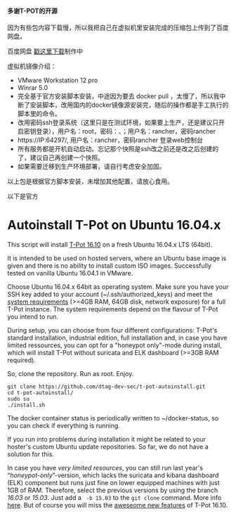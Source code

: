 #### 多谢T-POT的开源

因为有些包内容下载慢，所以我把自己在虚拟机里安装完成的压缩包上传到了百度网盘。

百度网盘 [戳这里下载]()制作中

虚拟机镜像介绍：

- VMware Workstation 12 pro
- Winrar 5.0
- 完全基于官方安装脚本安装，中途因为要去 docker pull ，太慢了，所以我中断了安装脚本，改用国内的docker镜像源安装完，随后的操作都是手工执行的脚本里的命令。
- 改用密码ssh登录系统（这里只是在测试环境，如果要上生产，还是建议只开启密钥登录），用户名：root，密码：、；用户名：rancher，密码rancher
- https://IP:64297/, 用户名：rancher，密码rancher 登录web控制台
- 所有服务都是开机自动启动。忘记那个快照是ssh改之前还是改之后创建的了，建议自己再创建一个快照。
- 如果需要迁移到生产环境部署，请自行考虑安全加固。

以上包是根据官方脚本安装，未增加其他配置，请放心食用。

以下是官方

# Autoinstall T-Pot on Ubuntu 16.04.x 
This script will install [T-Pot 16.10](http://dtag-dev-sec.github.io/mediator/feature/2016/10/31/t-pot-16.10.html) on a fresh Ubuntu 16.04.x LTS (64bit). 

It is intended to be used on hosted servers, where an Ubuntu base image is given and there is no ability to install custom ISO images. 
Successfully tested on vanilla Ubuntu 16.04.1 in VMware.

Choose Ubuntu 16.04.x 64bit as operating system. Make sure you have your SSH key added to your account (~/.ssh/authorized_keys) 
and meet the [system requirements](http://dtag-dev-sec.github.io/mediator/feature/2016/10/31/t-pot-16.10.html#requirements) (>=4GB RAM, 64GB disk, network exposure) for a full T-Pot instance. The system requirements depend on the flavour of T-Pot you intend to run. 

During setup, you can choose from four different configurations: T-Pot's standard installation, industrial edition, full installation and, in case you have limited ressources, you can opt for a "honeypot only"-mode during install, which will install T-Pot without suricata and ELK dashboard (>=3GB RAM required). 

So, clone the repository. Run as root. Enjoy.

    git clone https://github.com/dtag-dev-sec/t-pot-autoinstall.git
    cd t-pot-autoinstall/
    sudo su
    ./install.sh
    
The docker container status is periodically written to ~/docker-status, so you can check if everything is running. 

If you run into problems during installation it might be related to your hoster's custom Ubuntu update repositories. So far, we do not have a solution for this. 

In case you have *very limited resources*, you can still run last year's “*honeypot-only*”-version, which lacks the suricata and kibana dashboard (ELK) component but runs just fine on lower equipped machines with just 1GB of RAM. Therefore, select the previous versions by using the branch *16.03* or *15.03*. Just add a ` -b 15.03` to the `git clone` command. More info [here](https://github.com/dtag-dev-sec/t-pot-autoinstall/tree/15.03). But of course you will miss the [aweseome new features](http://dtag-dev-sec.github.io/mediator/feature/2016/10/31/t-pot-16.10.html#changelog) of T-Pot 16.10.
